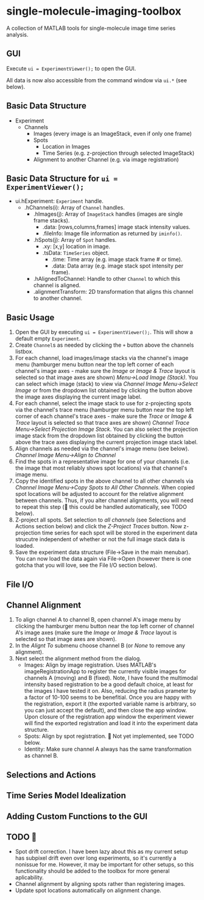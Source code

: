 # single-molecule-imaging-toolbox
A collection of MATLAB tools for single-molecule image time series analysis.

## GUI

Execute `ui = ExperimentViewer();` to open the GUI.

All data is now also accessible from the command window via `ui.*` (see below).

## Basic Data Structure

* Experiment
    * Channels
        * Images (every image is an ImageStack, even if only one frame)
        * Spots
            * Location in Images
            * Time Series (e.g. z-projection through selected ImageStack)
        * Alignment to another Channel (e.g. via image registration)

## Basic Data Structure for `ui = ExperimentViewer();`

* ui.hExperiment: `Experiment` handle.
    * .hChannels(i): Array of `Channel` handles.
        * .hImages(j): Array of `ImageStack` handles (images are single frame stacks).
            * .data: [rows,columns,frames] image stack intensity values.
            * .fileInfo: Image file information as returned by `iminfo()`.
        * .hSpots(j): Array of `Spot` handles.
            * .xy: [x,y] location in image.
            * .tsData: `TimeSeries` object.
                * .time: Time array (e.g. image stack frame # or time).
                * .data: Data array (e.g. image stack spot intensity per frame).
        * .hAlignedToChannel: Handle to other `Channel` to which this channel is aligned.
        * .alignmentTransform: 2D transformation that aligns this channel to another channel.

## Basic Usage

1. Open the GUI by executing `ui = ExperimentViewer();`. This will show a default empty `Experiment`.
2. Create `Channel`s as needed by clicking the `+` button above the channels listbox.
3. For each channel, load images/image stacks via the channel's image menu (hamburger menu button near the top left corner of each channel's image axes - make sure the *Image* or *Image & Trace* layout is selected so that image axes are shown) *Menu->Load Image (Stack)*. You can select which image (stack) to view via *Channel Image Menu->Select Image* or from the dropdown list obtained by clicking the button above the image axes displaying the current image label.
4. For each channel, select the image stack to use for z-projecting spots via the channel's trace menu (hamburger menu button near the top left corner of each channel's trace axes - make sure the *Trace* or *Image & Trace* layout is selected so that trace axes are shown) *Channel Trace Menu->Select Projection Image Stack*. You can also select the projection image stack from the dropdown list obtained by clicking the button above the trace axes displaying the current projection image stack label.
5. Align channels as needed via the channel's image menu (see below). *Channel Image Menu->Align to Channel*
6. Find the spots in a representative image for one of your channels (i.e. the image that most reliably shows spot locations) via that channel's image menu.
7. Copy the identified spots in the above channel to all other channels via *Channel Image Menu->Copy Spots to All Other Channels*. When copied spot locations will be adjusted to account for the relative alignment between channels. Thus, if you alter channel alignments, you will need to repeat this step (:construction: this could be handled automatically, see TODO below).
8. Z-project all spots. Set selection to *all channels* (see Selections and Actions section below) and click the *Z-Project Traces* button. Now z-projection time series for each spot will be stored in the experiment data strucutre independent of whether or not the full image stack data is loaded.
9. Save the experiment data structure (File->Save in the main menubar). You can now load the data again via File->Open (however there is one gotcha that you will love, see the File I/O section below).

## File I/O

## Channel Alignment

1. To align channel A to channel B, open channel A's image menu by clicking the hamburger menu button near the top left corner of channel A's image axes (make sure the *Image* or *Image & Trace* layout is selected so that image axes are shown).
2. In the *Alignt To* submenu choose channel B (or *None* to remove any alignment).
3. Next select the alignment method from the dialog.
    * Images: Align by image registration. Uses MATLAB's imageRegistrationApp to register the currently visible images for channels A (moving) and B (fixed). Note, I have found the multimodal intensity based registration to be a good default choice, at least for the images I have tested it on. Also, reducing the radius prameter by a factor of 10-100 seems to be benefitial. Once you are happy with the registration, export it (the exported variable name is arbitrary, so you can just accept the default), and then close the app window. Upon closure of the registration app window the experiment viewer will find the exported registration and load it into the experiment data structure.
    * Spots: Align by spot registration. :construction: Not yet implemented, see TODO below.
    * Identity: Make sure channel A always has the same transformation as channel B.

## Selections and Actions

## Time Series Model Idealization

## Adding Custom Functions to the GUI

## TODO :construction:

* Spot drift correction. I have been lazy about this as my current setup has subpixel drift even over long experiments, so it's currently a nonissue for me. However, it may be important for other setups, so this functionality should be added to the toolbox for more general aplicability.
* Channel alignment by aligning spots rather than registering images.
* Update spot locations automatically on alignment change.
